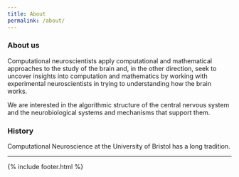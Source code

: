 ```yaml
---
title: About
permalink: /about/
---
```


### About us
Computational neuroscientists apply computational and mathematical approaches to the study of the brain and, in the other direction, seek to uncover insights into computation and mathematics by working with experimental neuroscientists in trying to understanding how the brain works.​

We are interested in the algorithmic structure of the central nervous system and the neurobiological systems and mechanisms that support them.

### History

Computational Neuroscience at the University of Bristol has a long tradition.
<br>
<hr>
{% include footer.html %}